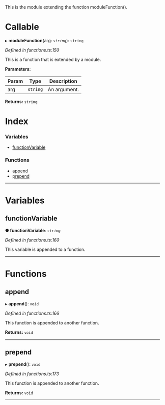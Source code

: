 

This is the module extending the function moduleFunction().

# Callable
▸ **moduleFunction**(arg: *`string`*): `string`

*Defined in functions.ts:150*

This is a function that is extended by a module.

**Parameters:**

| Param | Type | Description |
| ------ | ------ | ------ |
| arg | `string`   |  An argument. |

**Returns:** `string`

# Index

### Variables

* [functionVariable](_functions_.modulefunction.md#functionvariable)

### Functions

* [append](_functions_.modulefunction.md#append)
* [prepend](_functions_.modulefunction.md#prepend)

---

# Variables

<a id="functionvariable"></a>

##  functionVariable

**●  functionVariable**:  *`string`* 

*Defined in functions.ts:160*

This variable is appended to a function.

___

# Functions

<a id="append"></a>

##  append

▸ **append**(): `void`

*Defined in functions.ts:166*

This function is appended to another function.

**Returns:** `void`

___

<a id="prepend"></a>

##  prepend

▸ **prepend**(): `void`

*Defined in functions.ts:173*

This function is appended to another function.

**Returns:** `void`

___

